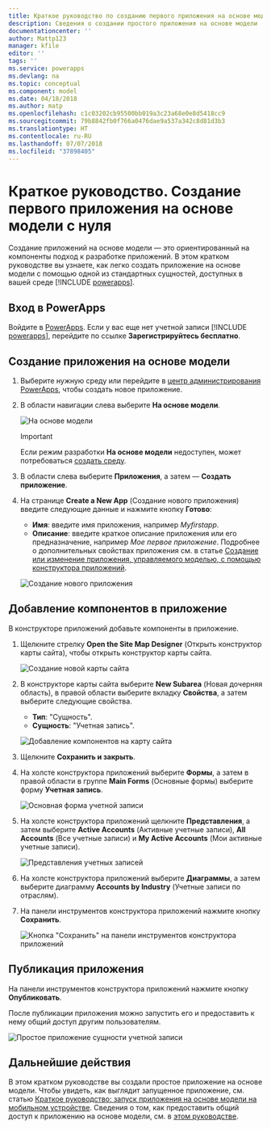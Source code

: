 ```yaml
---
title: Краткое руководство по созданию первого приложения на основе модели с нуля в PowerApps | Документация Майкрософт
description: Сведения о создании простого приложения на основе модели
documentationcenter: ''
author: Mattp123
manager: kfile
editor: ''
tags: ''
ms.service: powerapps
ms.devlang: na
ms.topic: conceptual
ms.component: model
ms.date: 04/18/2018
ms.author: matp
ms.openlocfilehash: c1c03202cb95500bb019a3c23a68e0e8d5418cc9
ms.sourcegitcommit: 79b8842fb0f766a0476dae9a537a342c8d81d3b3
ms.translationtype: HT
ms.contentlocale: ru-RU
ms.lasthandoff: 07/07/2018
ms.locfileid: "37898405"
---
```

# <a name="quickstart-build-your-first-model-driven-app-from-scratch"></a>Краткое руководство. Создание первого приложения на основе модели с нуля
Создание приложений на основе модели — это ориентированный на компоненты подход к разработке приложений. В этом кратком руководстве вы узнаете, как легко создать приложение на основе модели с помощью одной из стандартных сущностей, доступных в вашей среде [!INCLUDE [powerapps](../../includes/powerapps.md)]. 

## <a name="sign-in-to-powerapps"></a>Вход в PowerApps
Войдите в [PowerApps](https://web.powerapps.com/). Если у вас еще нет учетной записи [!INCLUDE [powerapps](../../includes/powerapps.md)], перейдите по ссылке **Зарегистрируйтесь бесплатно**. 

## <a name="create-your-model-driven-app"></a>Создание приложения на основе модели

1. Выберите нужную среду или перейдите в [центр администрирования PowerApps](https://admin.powerapps.com/), чтобы создать новое приложение.
2. В области навигации слева выберите **На основе модели**. 

   ![На основе модели](media/build-first-model-driven-app/choose-design-mode.png)

   > [!IMPORTANT]
   > Если режим разработки **На основе модели** недоступен, может потребоваться [создать среду](https://docs.microsoft.com/powerapps/administrator/create-environment).   

3. В области слева выберите **Приложения**, а затем — **Создать приложение**.

4. На странице **Create a New App** (Создание нового приложения) введите следующие данные и нажмите кнопку **Готово**: 
   - **Имя**: введите имя приложения, например *Myfirstapp*. 
   - **Описание**: введите краткое описание приложения или его предназначение, например *Мое первое приложение*.
   Подробнее о дополнительных свойствах приложения см. в статье [Создание или изменение приложения, управляемого моделью, с помощью конструктора приложений](https://docs.microsoft.com/dynamics365/customer-engagement/customize/create-edit-app#create-an-app).
 
   ![Создание нового приложения](media/build-first-model-driven-app/create-new-app.png)

## <a name="add-components-to-your-app"></a>Добавление компонентов в приложение
В конструкторе приложений добавьте компоненты в приложение.
1. Щелкните стрелку **Open the Site Map Designer** (Открыть конструктор карты сайта), чтобы открыть конструктор карты сайта. 

   ![Создание новой карты сайта](media/build-first-model-driven-app/new-sitemap.png)

2. В конструкторе карты сайта выберите **New Subarea** (Новая дочерняя область), в правой области выберите вкладку **Свойства**, а затем выберите следующие свойства.
   - **Тип**: "Сущность".
   - **Сущность**: "Учетная запись".

   ![Добавление компонентов на карту сайта](media/build-first-model-driven-app/sitemap.png)

3. Щелкните **Сохранить и закрыть**.
4. На холсте конструктора приложений выберите **Формы**, а затем в правой области в группе **Main Forms** (Основные формы) выберите форму **Учетная запись**.

   ![Основная форма учетной записи](media/build-first-model-driven-app/main-form.png)

5. На холсте конструктора приложений щелкните **Представления**, а затем выберите **Active Accounts** (Активные учетные записи), **All Accounts** (Все учетные записи) и **My Active Accounts** (Мои активные учетные записи).

   ![Представления учетных записей](media/build-first-model-driven-app/views.png)

6. На холсте конструктора приложений выберите **Диаграммы**, а затем выберите диаграмму **Accounts by Industry** (Учетные записи по отраслям).
7. На панели инструментов конструктора приложений нажмите кнопку **Сохранить**.

    ![Кнопка "Сохранить" на панели инструментов конструктора приложений](media/build-first-model-driven-app/app-designer-toolbar.png)
 
<!-- ##  Validate your app
This step checks for component dependencies that are required for the app to work, but haven't yet been added to the app. 

1. On the app designer canvas, select the component that indicates a dependency, such as the **Forms** component. Then, on the right-pane select the **Required** tab, expand **Entity Dependencies** and then select all required dependencies. 

    ![Add dependencies](media/build-first-model-driven-app/resolve-dependencies.png)

2. Select **Add Dependencies**.
3. On the app designer toolbar, select **Save**.  -->

## <a name="publish-your-app"></a>Публикация приложения
На панели инструментов конструктора приложений нажмите кнопку **Опубликовать**.

После публикации приложения можно запустить его и предоставить к нему общий доступ другим пользователям.

![Простое приложение сущности учетной записи](media/build-first-model-driven-app/accounts-quickstart-app.png)

## <a name="next-steps"></a>Дальнейшие действия
В этом кратком руководстве вы создали простое приложение на основе модели. Чтобы увидеть, как выглядит запущенное приложение, см. статью [Краткое руководство: запуск приложения на основе модели на мобильном устройстве](../../user/run-app-client-model-driven.md).
Сведения о том, как предоставить общий доступ к приложению на основе модели, см. в [этом руководстве](share-model-driven-app.md).
